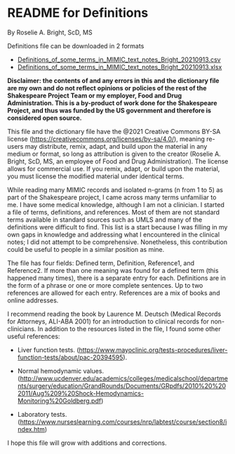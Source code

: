 # README for Definitions
By Roselie A. Bright, ScD, MS

Definitions file can be downloaded in 2 formats
- [Definitions_of_some_terms_in_MIMIC_text_notes_Bright_20210913.csv](https://github.com/MIT-LCP/Shakespeare-Method/blob/main/Definitions_of_some_terms_in_MIMIC_text_notes_Bright_20210913.csv)
- [Definitions_of_some_terms_in_MIMIC_text_notes_Bright_20210913.xlsx](https://github.com/MIT-LCP/Shakespeare-Method/blob/main/Definitions_of_some_terms_in_MIMIC_text_notes_Bright_20210913.xlsx)

**Disclaimer: the contents of and any errors in this and the dictionary file are my own 
and do not reflect opinions or policies of the rest of the Shakespeare Project Team or 
my employer, Food and Drug Administration. This is a by-product of work done for the 
Shakespeare Project, and thus was funded by the US government and therefore is 
considered open source.**

This file and the dictionary file have the @2021 Creative Commons BY-SA license 
(https://creativecommons.org/licenses/by-sa/4.0/), meaning re-users may distribute, 
remix, adapt, and build upon the material in any medium or format, so long as 
attribution is given to the creator (Roselie A. Bright, ScD, MS, an employee of Food 
and Drug Administration). The license allows for commercial use. If you remix, adapt, 
or build upon the material, you must license the modified material under identical 
terms.

While reading many MIMIC records and isolated n-grams (n from 1 to 5) as part of the 
Shakespeare project, I came across many terms unfamiliar to me. I have some medical 
knowledge, although I am not a clinician. I started a file of terms, definitions, and 
references. Most of them are not standard terms available in standard sources such as 
UMLS and many of the definitions were difficult to find. This list is a start because 
I was filling in my own gaps in knowledge and addressing what I encountered in the 
clinical notes; I did not attempt to be comprehensive. Nonetheless, this contribution 
could be useful to people in a similar position as mine.

The file has four fields: Defined term, Definition, Reference1, and Reference2. If 
more than one meaning was found for a defined term (this happened many times), there is 
a separate entry for each. Definitions are in the form of a phrase or one or more 
complete sentences. Up to two references are allowed for each entry. References are a 
mix of books and online addresses.

I recommend reading the book by Laurence M. Deutsch (Medical Records for Attorneys, 
ALI-ABA 2001) for an introduction to clinical records for non-clinicians. In addition 
to the resources listed in the file, I found some other useful references:

- Liver function tests. (https://www.mayoclinic.org/tests-procedures/liver-function-tests/about/pac-20394595).

- Normal hemodynamic values. (http://www.ucdenver.edu/academics/colleges/medicalschool/departments/surgery/education/GrandRounds/Documents/GRpdfs/2010%20%202011/Aug%209%20Shock-Hemodynamics-Monitoring%20Goldberg.pdf)

- Laboratory tests. (https://www.nurseslearning.com/courses/nrp/labtest/course/section8/index.htm)

I hope this file will grow with additions and corrections.
